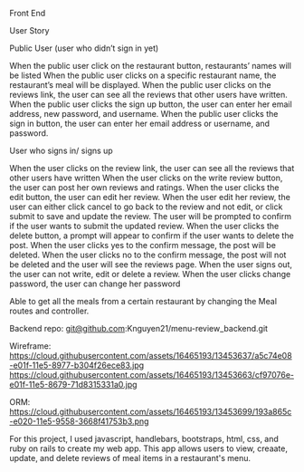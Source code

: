 Front End

User Story

Public User (user who didn’t sign in yet)

When the public user click on the restaurant button, restaurants’ names will be listed
When the public user clicks on a specific restaurant name, the restaurant’s meal will be displayed.
When the public user clicks on the reviews link, the user can see all the reviews that other users have written.
When the public user clicks the sign up button, the user can enter her email address, new password, and username.
When the public user clicks the sign in button, the user can enter her email address or username, and password.

User who signs in/ signs up

When the user clicks on the review link, the user can see all the reviews that other users have written
When the user clicks on the write review button, the user can post her own reviews and ratings.
When the user clicks the edit button, the user can edit her review.
When the user edit her review, the user can either click cancel to go back to the review and not edit, or click submit to save and update the review.
The user will be prompted to confirm if the user wants to submit the updated review.
When the user clicks the delete button, a prompt will appear to confirm if the user wants to delete the post.
When the user clicks yes to the confirm message, the post will be deleted.
When the user clicks no to the confirm message, the post will not be deleted and the user will see the reviews page.
When the user signs out, the user can not write, edit or delete a review.
When the user clicks change password, the user can change her password


Able to get all the meals from a certain restaurant by changing the Meal routes and controller.

Backend repo: git@github.com:Knguyen21/menu-review_backend.git

Wireframe:
https://cloud.githubusercontent.com/assets/16465193/13453637/a5c74e08-e01f-11e5-8977-b304f26ece83.jpg
https://cloud.githubusercontent.com/assets/16465193/13453663/cf97076e-e01f-11e5-8679-71d8315331a0.jpg

ORM:
https://cloud.githubusercontent.com/assets/16465193/13453699/193a865c-e020-11e5-9558-3668f41753b3.png

For this project, I used javascript, handlebars, bootstraps, html, css, and ruby on rails to create my web app. This app allows users to view, creaate, update, and delete reviews of meal items in a restaurant's menu.
